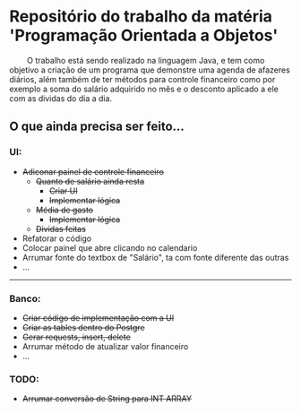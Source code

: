 # Repositório do trabalho da matéria 'Programação Orientada a Objetos'

&nbsp;&nbsp;&nbsp;&nbsp;&nbsp;&nbsp;&nbsp;&nbsp;O trabalho está sendo realizado na linguagem Java, e tem como objetivo a criação de um programa que demonstre uma agenda de afazeres diários, além também de ter métodos para controle financeiro como por exemplo a soma do salário adquirido no mês e o desconto aplicado a ele com as dividas do dia a dia.

## O que ainda precisa ser feito...
### UI:
  - ~~Adiconar painel de controle financeiro~~
      * ~~Quanto de salário ainda resta~~
          - ~~Criar UI~~
          - ~~Implementar lógica~~
      * ~~Média de gasto~~
          - ~~Implementar lógica~~
      * ~~Dividas feitas~~
  - Refatorar o código
  - Colocar painel que abre clicando no calendario
  - Arrumar fonte do textbox de "Salário", ta com fonte diferente das outras
  - ...

---

### Banco:
  - ~~Criar código de implementação com a UI~~
  - ~~Criar as tables dentro do Postgre~~
  - ~~Gerar requests, insert, delete~~
  - Arrumar método de atualizar valor financeiro
  - ...
### TODO:
  - ~~Arrumar conversão de String para INT ARRAY~~ 
